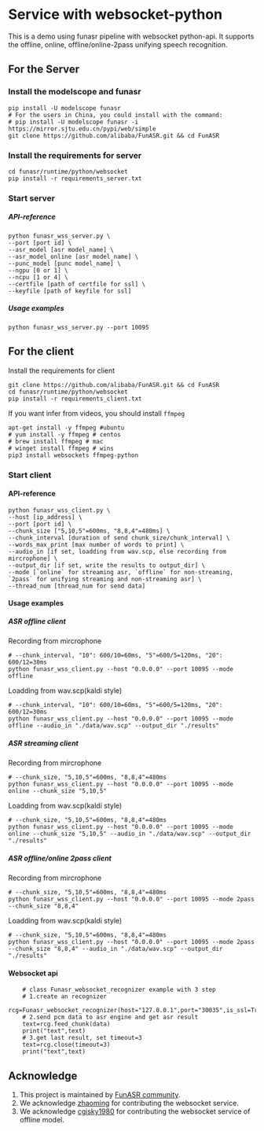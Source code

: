 # Service with websocket-python

This is a demo using funasr pipeline with websocket python-api. It supports the offline, online, offline/online-2pass unifying speech recognition. 

## For the Server

### Install the modelscope and funasr

```shell
pip install -U modelscope funasr
# For the users in China, you could install with the command:
# pip install -U modelscope funasr -i https://mirror.sjtu.edu.cn/pypi/web/simple
git clone https://github.com/alibaba/FunASR.git && cd FunASR
```

### Install the requirements for server

```shell
cd funasr/runtime/python/websocket
pip install -r requirements_server.txt
```

### Start server

##### API-reference
```shell
python funasr_wss_server.py \
--port [port id] \
--asr_model [asr model_name] \
--asr_model_online [asr model_name] \
--punc_model [punc model_name] \
--ngpu [0 or 1] \
--ncpu [1 or 4] \
--certfile [path of certfile for ssl] \
--keyfile [path of keyfile for ssl] 
```
##### Usage examples
```shell
python funasr_wss_server.py --port 10095
```

## For the client

Install the requirements for client
```shell
git clone https://github.com/alibaba/FunASR.git && cd FunASR
cd funasr/runtime/python/websocket
pip install -r requirements_client.txt
```
If you want infer from videos, you should install `ffmpeg`
```shell
apt-get install -y ffmpeg #ubuntu
# yum install -y ffmpeg # centos
# brew install ffmpeg # mac
# winget install ffmpeg # wins
pip3 install websockets ffmpeg-python
```

### Start client
#### API-reference
```shell
python funasr_wss_client.py \
--host [ip_address] \
--port [port id] \
--chunk_size ["5,10,5"=600ms, "8,8,4"=480ms] \
--chunk_interval [duration of send chunk_size/chunk_interval] \
--words_max_print [max number of words to print] \
--audio_in [if set, loadding from wav.scp, else recording from mircrophone] \
--output_dir [if set, write the results to output_dir] \
--mode [`online` for streaming asr, `offline` for non-streaming, `2pass` for unifying streaming and non-streaming asr] \
--thread_num [thread_num for send data]
```

#### Usage examples
##### ASR offline client
Recording from mircrophone
```shell
# --chunk_interval, "10": 600/10=60ms, "5"=600/5=120ms, "20": 600/12=30ms
python funasr_wss_client.py --host "0.0.0.0" --port 10095 --mode offline
```
Loadding from wav.scp(kaldi style)
```shell
# --chunk_interval, "10": 600/10=60ms, "5"=600/5=120ms, "20": 600/12=30ms
python funasr_wss_client.py --host "0.0.0.0" --port 10095 --mode offline --audio_in "./data/wav.scp" --output_dir "./results"
```

##### ASR streaming client
Recording from mircrophone
```shell
# --chunk_size, "5,10,5"=600ms, "8,8,4"=480ms
python funasr_wss_client.py --host "0.0.0.0" --port 10095 --mode online --chunk_size "5,10,5"
```
Loadding from wav.scp(kaldi style)
```shell
# --chunk_size, "5,10,5"=600ms, "8,8,4"=480ms
python funasr_wss_client.py --host "0.0.0.0" --port 10095 --mode online --chunk_size "5,10,5" --audio_in "./data/wav.scp" --output_dir "./results"
```

##### ASR offline/online 2pass client
Recording from mircrophone
```shell
# --chunk_size, "5,10,5"=600ms, "8,8,4"=480ms
python funasr_wss_client.py --host "0.0.0.0" --port 10095 --mode 2pass --chunk_size "8,8,4"
```
Loadding from wav.scp(kaldi style)
```shell
# --chunk_size, "5,10,5"=600ms, "8,8,4"=480ms
python funasr_wss_client.py --host "0.0.0.0" --port 10095 --mode 2pass --chunk_size "8,8,4" --audio_in "./data/wav.scp" --output_dir "./results"
```

#### Websocket api
```shell
    # class Funasr_websocket_recognizer example with 3 step
    # 1.create an recognizer 
    rcg=Funasr_websocket_recognizer(host="127.0.0.1",port="30035",is_ssl=True,mode="2pass")
    # 2.send pcm data to asr engine and get asr result
    text=rcg.feed_chunk(data)
    print("text",text)
    # 3.get last result, set timeout=3
    text=rcg.close(timeout=3)
    print("text",text)
```

## Acknowledge
1. This project is maintained by [FunASR community](https://github.com/alibaba-damo-academy/FunASR).
2. We acknowledge [zhaoming](https://github.com/zhaomingwork/FunASR/tree/fix_bug_for_python_websocket) for contributing the websocket service.
3. We acknowledge [cgisky1980](https://github.com/cgisky1980/FunASR) for contributing the websocket service of offline model.
